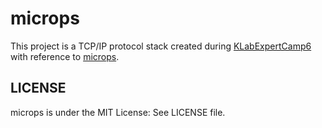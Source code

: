 microps
=======

This project is a TCP/IP protocol stack 
created during [KLabExpertCamp6](https://klab-hr.snar.jp/jobboard/detail.aspx?id=ceG7Rw98wQU)
with reference to [microps](https://github.com/pandax381/microps/).

## LICENSE

microps is under the MIT License: See LICENSE file.